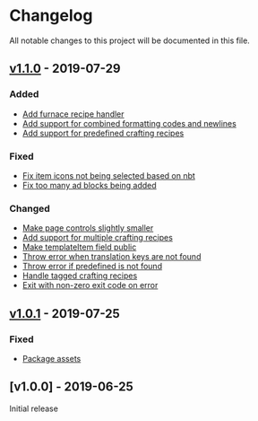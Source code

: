 # Changelog
All notable changes to this project will be documented in this file.

<a name="v1.1.0"></a>
## [v1.1.0](https://github.com/CyclopsMC/infobook-html/compare/v1.0.1...v1.1.0) - 2019-07-29

### Added
* [Add furnace recipe handler](https://github.com/CyclopsMC/infobook-html/commit/7b6f2728c47283ed4c2e7a29da17a59af91be8bd)
* [Add support for combined formatting codes and newlines](https://github.com/CyclopsMC/infobook-html/commit/47a857e5a42465fa27c08ad0473065118cfa6fac)
* [Add support for predefined crafting recipes](https://github.com/CyclopsMC/infobook-html/commit/ecc794b36be7cdb2e7835723d62e729e9d89a629)

### Fixed
* [Fix item icons not being selected based on nbt](https://github.com/CyclopsMC/infobook-html/commit/1fe8f2938af881cc1a8911ccce4dafeaf6a9e25f)
* [Fix too many ad blocks being added](https://github.com/CyclopsMC/infobook-html/commit/5db0b9321116c710ced4cb9a6bcbfb2de0224324)

### Changed
* [Make page controls slightly smaller](https://github.com/CyclopsMC/infobook-html/commit/c2bd0167b93eeab8e8feb343e5e3f8a0634c8379)
* [Add support for multiple crafting recipes](https://github.com/CyclopsMC/infobook-html/commit/232f4c293564c818ce73b278b665282f12a7e4d7)
* [Make templateItem field public](https://github.com/CyclopsMC/infobook-html/commit/dd22d9bbfa3ac6d2b7e9aa6c3eb2e98d91e45556)
* [Throw error when translation keys are not found](https://github.com/CyclopsMC/infobook-html/commit/904c82275a84a3027b25660c0d87581d16decd43)
* [Throw error if predefined is not found](https://github.com/CyclopsMC/infobook-html/commit/43cac0f927e5f8c5dbc05312e6008fe7ea96b345)
* [Handle tagged crafting recipes](https://github.com/CyclopsMC/infobook-html/commit/d6d2dc821a868e790bc229da035c546a5b3e8ade)
* [Exit with non-zero exit code on error](https://github.com/CyclopsMC/infobook-html/commit/33e3ef8fee72fc72d5608ddb865c53c91b24f59c)

<a name="v1.0.1"></a>
## [v1.0.1](https://github.com/CyclopsMC/infobook-html/compare/v1.0.0...v1.0.1) - 2019-07-25

### Fixed
* [Package assets](https://github.com/CyclopsMC/infobook-html/commit/1d6eda2f7618a7fb312427481f90528dd07185c9)

<a name="v1.0.0"></a>
## [v1.0.0] - 2019-06-25

Initial release